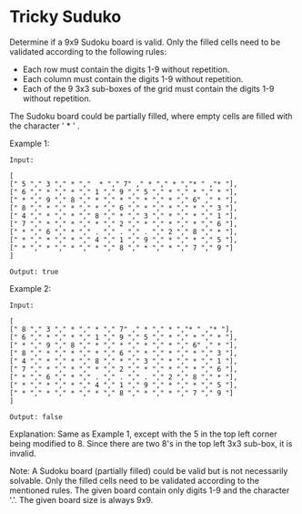 # Tricky Suduko

Determine if a 9x9 Sudoku board is valid. Only the filled cells need to be validated according to the following rules:

* Each row must contain the digits 1-9 without repetition.
* Each column must contain the digits 1-9 without repetition.
* Each of the 9 3x3 sub-boxes of the grid must contain the digits 1-9 without repetition.

The Sudoku board could be partially filled, where empty cells are filled with the character '  * '  .  
  
  Example 1: 
  ```
 Input:  

[     
[" 5 "," 3 "," * ","  * "," 7" ," * "," * ","* " ,"* "],  
[" 6 "," * "," * "," 1 "," 9 "," 5 "," * "," * "," * "],    
[" * "," 9 "," 8 "," * "," * "," * "," * "," 6" ," * "],  
[" 8 "," * "," * "," * "," 6 "," * "," * "," * "," 3 "],  
[" 4 "," * "," * "," 8 "," * "," 3 "," * "," * "," 1 "],  
[" 7 "," * "," * "," * "," 2 "," * "," * "," * "," 6 "],  
[" * "," 6 "," * "," . "," . "," . "," 2 "," 8 "," * "],  
[" * "," * "," * "," 4 "," 1 "," 9 "," * "," * "," 5 "],  
[" * "," * "," * "," * "," 8 "," * "," * "," 7 "," 9 "]  
] 

Output: true
 ```
Example 2:
 ```
 Input:  

[     
[" 8 "," 3 "," * "," * "," 7" ," * "," * ","* " ,"* "],  
[" 6 "," * "," * "," 1 "," 9 "," 5 "," * "," * "," * "], 
[" * "," 9 "," 8 "," * "," * "," * "," * "," 6" ," * "],  
[" 8 "," * "," * "," * "," 6 "," * "," * "," * "," 3 "],  
[" 4 "," * "," * "," 8 "," * "," 3 "," * "," * "," 1 "],  
[" 7 "," * "," * "," * "," 2 "," * "," * "," * "," 6 "],  
[" * "," 6 "," * "," . "," . "," . "," 2 "," 8 "," * "],  
[" * "," * "," * "," 4 "," 1 "," 9 "," * "," * "," 5 "],  
[" * "," * "," * "," * "," 8 "," * "," * "," 7 "," 9 "]  
] 

Output: false
 ```


Explanation: Same as Example 1, except with the 5 in the top left corner being
modified to 8. Since there are two 8's in the top left 3x3 sub-box, it is invalid.
 
Note:
A Sudoku board (partially filled) could be valid but is not necessarily solvable.
Only the filled cells need to be validated according to the mentioned rules.
The given board contain only digits 1-9 and the character '.'.
The given board size is always 9x9.
